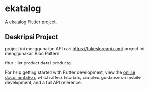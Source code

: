 # ekatalog

A ekatalog Flutter project.

## Deskripsi Project

project ini menggunakan API dari https://fakestoreapi.com/
project ini menggunakan Bloc Pattern

fitur :
list product
detail productg

For help getting started with Flutter development, view the
[online documentation](https://docs.flutter.dev/), which offers tutorials,
samples, guidance on mobile development, and a full API reference.

